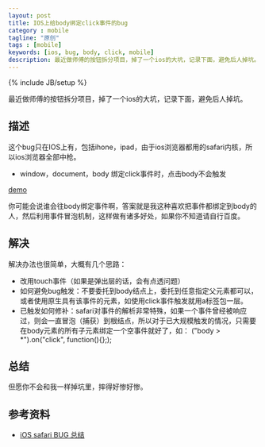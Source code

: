 ```yaml
---
layout: post
title: IOS上给body绑定click事件的bug
category : mobile
tagline: "原创"
tags : [mobile]
keywords: [ios, bug, body, click, mobile]
description: 最近做师傅的按钮拆分项目，掉了一个ios的大坑，记录下面，避免后人掉坑。
---
```

{% include JB/setup %}

最近做师傅的按钮拆分项目，掉了一个ios的大坑，记录下面，避免后人掉坑。

## 描述
这个bug只在IOS上有，包括ihone，ipad，由于ios浏览器都用的safari内核，所以ios浏览器全部中枪。

- window，document，body 绑定click事件时，点击body不会触发

[demo](http://yanhaijing.com/webtest/mobile/bug/ios-body-click.html)

你可能会说谁会往body绑定事件啊，答案就是我这种喜欢把事件都绑定到body的人，然后利用事件冒泡机制，这样做有诸多好处，如果你不知道请自行百度。

## 解决
解决办法也很简单，大概有几个思路：

- 改用touch事件（如果是弹出层的话，会有点透问题）
- 如何避免bug触发：不要委托到body结点上，委托到任意指定父元素都可以，或者使用原生具有该事件的元素，如使用click事件触发就用a标签包一层。
- 已触发如何修补：safari对事件的解析非常特殊，如果一个事件曾经被响应过，则会一直冒泡（捕获）到根结点，所以对于已大规模触发的情况，只需要在body元素的所有子元素绑定一个空事件就好了，如：
		("body > *").on("click", function(){};);

## 总结
但愿你不会和我一样掉坑里，摔得好惨好惨。

## 参考资料
- [iOS safari BUG 总结](http://am-team.github.io/amg/dev-exp-doc.html#ios-safari-bug-总结)

